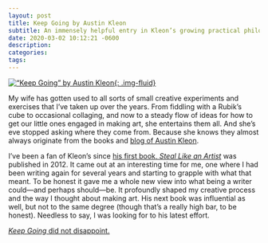 ```yaml
---
layout: post
title: Keep Going by Austin Kleon
subtitle: An immensely helpful entry in Kleon’s growing practical philosophy for the working artist
date: 2020-03-02 10:12:21 -0600
description:
categories:
tags:
---
```

[![“Keep Going” by Austin Kleon](/images/posts/2020-03-02_10-35-06.jpg){: .img-fluid}](https://amzn.to/2ThjqTK)

My wife has gotten used to all sorts of small creative experiments and exercises that I’ve taken up over the years. From fiddling with a Rubik’s cube to occasional collaging, and now to a steady flow of ideas for how to get our little ones engaged in making art, she entertains them all. And she’s eve stopped asking where they come from. Because she knows they almost always originate from the books and [blog of Austin Kleon](https://austinkleon.com).

I’ve been a fan of Kleon’s since [his first book, *Steal Like an Artist*](https://amzn.to/38hiiUH) was published in 2012. It came out at an interesting time for me, one where I had been writing again for several years and starting to grapple with what that meant. To be honest it gave me a whole new view into what being a writer could—and perhaps should—be. It profoundly shaped my creative process and the way I thought about making art. His next book was influential as well, but not to the same degree (though that’s a really high bar, to be honest). Needless to say, I was looking for to his latest effort.

[*Keep Going* did not disappoint.](https://amzn.to/2ThjqTK)